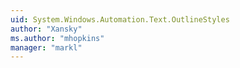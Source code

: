 ```yaml
---
uid: System.Windows.Automation.Text.OutlineStyles
author: "Xansky"
ms.author: "mhopkins"
manager: "markl"
---
```

